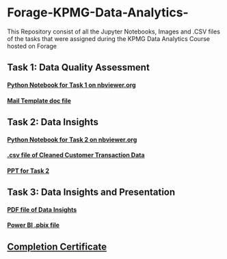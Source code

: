 # Forage-KPMG-Data-Analytics-
This Repository consist of all the Jupyter Notebooks, Images and .CSV files of the tasks that were assigned during the KPMG Data Analytics Course hosted on Forage

## Task 1: Data Quality Assessment
#### [Python Notebook for Task 1 on nbviewer.org](https://nbviewer.org/github/ADVAIT135/Forage-KPMG-Data-Analytics-/blob/e63d41164117e6be2a04150867201d30c490c016/Task%201%3A%20Data%20Quality%20Assessment/Forage%20KPMG%20Data%20Analytics%20Task%201-%20Data%20Quality%20Assessment.ipynb)
#### [Mail Template doc file](https://view.officeapps.live.com/op/view.aspx?src=https%3A%2F%2Fraw.githubusercontent.com%2FADVAIT135%2FForage-KPMG-Data-Analytics-%2Fmain%2FTask%25201%253A%2520Data%2520Quality%2520Assessment%2FForage%2520KPMG%2520Data%2520Analytics%2520Task%25201%2520Data%2520Quality%2520Assessment.docx&wdOrigin=BROWSELINK)


## Task 2: Data Insights
#### [Python Notebook for Task 2 on nbviewer.org](https://nbviewer.org/github/ADVAIT135/Forage-KPMG-Data-Analytics-/blob/a1388da9fd166feb5c52c6705b73910f04c7c3e8/Task%202%3A%20Data%20Insights/Forage%20KPMG%20Data%20Analytics%20Task%202%20-%20Data%20Insights.ipynb)
#### [.csv file of Cleaned Customer Transaction Data](https://raw.githubusercontent.com/ADVAIT135/Forage-KPMG-Data-Analytics-/main/Task%202%3A%20Data%20Insights/Cleaned%20customer%20transaction%20data.csv)
#### [PPT for Task 2](https://view.officeapps.live.com/op/view.aspx?src=https%3A%2F%2Fraw.githubusercontent.com%2FADVAIT135%2FForage-KPMG-Data-Analytics-%2Fmain%2FTask%25202%253A%2520Data%2520Insights%2FForage%2520KPMG%2520Data%2520Analytics%2520Task%25202%2520-%2520%2520Data%2520Insights.pptx&wdOrigin=BROWSELINK)


## Task 3: Data Insights and Presentation
#### [PDF file of Data Insights](https://github.com/ADVAIT135/Forage-KPMG-Data-Analytics-/blob/5203da6a900db82e3b42c990a7d7540fe935e413/Task%203%3A%20Data%20Insights%20and%20Presentation/Forage%20KPMG%20Data%20Analytics%20Task%203-%20Data%20Insights%20and%20Presentation.pdf)

#### [Power BI .pbix file](https://github.com/ADVAIT135/Forage-KPMG-Data-Analytics-/blob/5203da6a900db82e3b42c990a7d7540fe935e413/Task%203%3A%20Data%20Insights%20and%20Presentation/Forage%20KPMG%20Data%20Analytics%20Task%203-%20Data%20Insights%20and%20Presentation.pbix)


## [Completion Certificate](https://github.com/ADVAIT135/Forage-KPMG-Data-Analytics-/blob/5bffc84079ce648a252236d4539bc8516773fe69/Task%203%3A%20Data%20Insights%20and%20Presentation/m7W4GMqeT3bh9Nb2c_KPMG%20AU_xHj9pxotQTSvEtW8B_1700390950926_completion_certificate.pdf)
